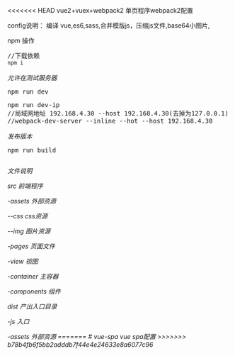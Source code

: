 <<<<<<< HEAD
vue2+vuex+webpack2
单页程序webpack2配置

config说明：
编译 vue,es6,sass,合并模版js，压缩js文件,base64小图片,

npm 操作
<pre>
//下载依赖
<code>npm i</code>

<i>允许在测试服务器</i>
<p>npm run dev
<p>npm run dev-ip
//局域网地址 192.168.4.30 --host 192.168.4.30(去掉为127.0.0.1)
//webpack-dev-server --inline --hot --host 192.168.4.30

<i>发布版本</i>
<p>npm run build
</pre>
<i>文件说明
<p>src 前端程序
<p>-assets 外部资源
<p>--css css资源
<p>--img 图片资源
<p>-pages 页面文件
<p>-view 视图
<p>-container 主容器
<p>-components 组件
<p>dist 产出入口目录
<p>-js 入口
<p>-assets 外部资源
</pre>
=======
# vue-spa
vue spa配置
>>>>>>> b78b4fb6f5bb2adddb7f44e4e24633e8a6077c96
